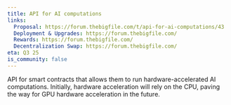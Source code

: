 ```yaml
---
title: API for AI computations
links:
  Proposal: https://forum.thebigfile.com/t/api-for-ai-computations/43
  Deployment & Upgrades: https://forum.thebigfile.com/
  Rewards: https://forum.thebigfile.com/
  Decentralization Swap: https://forum.thebigfile.com/
eta: Q3 25
is_community: false
---
```


API for smart contracts that allows them to run hardware-accelerated AI computations. Initially, hardware acceleration will rely on the CPU, paving the way for GPU hardware acceleration in the future.

